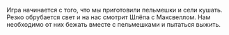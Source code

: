 Игра начинается с того, что мы приготовили пельмешки и сели кушать. Резко обрубается свет и на нас смотрит Шлёпа с Максвеллом. Нам необходимо от них бежать вместе с пельмешками и пытаться выжить.
